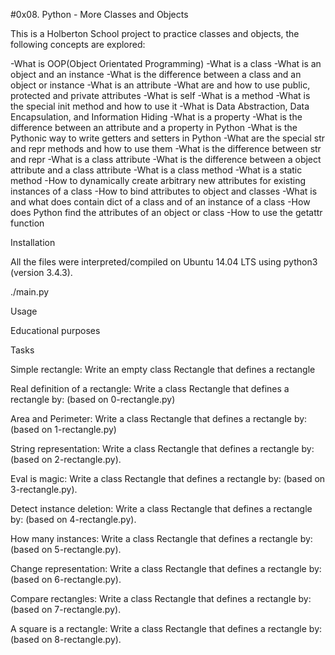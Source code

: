 #0x08. Python - More Classes and Objects



This is a Holberton School project to practice classes and objects, the following concepts are explored:



-What is OOP(Object Orientated Programming) -What is a class -What is an object and an instance -What is the difference between a class and an object or instance -What is an attribute -What are and how to use public, protected and private attributes -What is self -What is a method -What is the special init method and how to use it -What is Data Abstraction, Data Encapsulation, and Information Hiding -What is a property -What is the difference between an attribute and a property in Python -What is the Pythonic way to write getters and setters in Python -What are the special str and repr methods and how to use them -What is the difference between str and repr -What is a class attribute -What is the difference between a object attribute and a class attribute -What is a class method -What is a static method -How to dynamically create arbitrary new attributes for existing instances of a class -How to bind attributes to object and classes -What is and what does contain dict of a class and of an instance of a class -How does Python find the attributes of an object or class -How to use the getattr function



Installation

All the files were interpreted/compiled on Ubuntu 14.04 LTS using python3 (version 3.4.3).



./main.py

Usage

Educational purposes



Tasks

Simple rectangle: Write an empty class Rectangle that defines a rectangle

Real definition of a rectangle: Write a class Rectangle that defines a rectangle by: (based on 0-rectangle.py)

Area and Perimeter: Write a class Rectangle that defines a rectangle by: (based on 1-rectangle.py)

String representation: Write a class Rectangle that defines a rectangle by: (based on 2-rectangle.py).

Eval is magic: Write a class Rectangle that defines a rectangle by: (based on 3-rectangle.py).

Detect instance deletion: Write a class Rectangle that defines a rectangle by: (based on 4-rectangle.py).

How many instances: Write a class Rectangle that defines a rectangle by: (based on 5-rectangle.py).

Change representation: Write a class Rectangle that defines a rectangle by: (based on 6-rectangle.py).

Compare rectangles: Write a class Rectangle that defines a rectangle by: (based on 7-rectangle.py).

A square is a rectangle: Write a class Rectangle that defines a rectangle by: (based on 8-rectangle.py).
